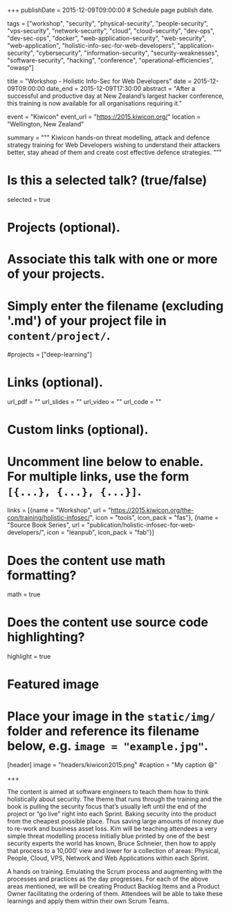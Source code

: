 +++
publishDate = 2015-12-09T09:00:00  # Schedule page publish date.

tags = ["workshop", "security", "physical-security", "people-security", "vps-security", "network-security", "cloud", "cloud-security", "dev-ops", "dev-sec-ops", "docker", "web-application-security", "web-security", "web-application", "holistic-info-sec-for-web-developers", "application-security", "cybersecurity", "information-security", "security-weaknesses", "software-security", "hacking", "conference", "operational-efficiencies", "owasp"]

title = "Workshop - Holistic Info-Sec for Web Developers"
date = 2015-12-09T09:00:00
date_end = 2015-12-09T17:30:00
abstract = "After a successful and productive day at New Zealand’s largest hacker conference, this training is now available for all organisations requiring it."

event = "Kiwicon"
event_url = "https://2015.kiwicon.org/"
location = "Wellington, New Zealand"

summary = """
Kiwicon hands-on threat modelling, attack and defence strategy training for Web Developers wishing to understand their attackers better, stay ahead of them and create cost effective defence strategies.
"""

# Is this a selected talk? (true/false)
selected = true

# Projects (optional).
#   Associate this talk with one or more of your projects.
#   Simply enter the filename (excluding '.md') of your project file in `content/project/`.
#projects = ["deep-learning"]

# Links (optional).
url_pdf = ""
url_slides = ""
url_video = ""
url_code = ""

# Custom links (optional).
#   Uncomment line below to enable. For multiple links, use the form `[{...}, {...}, {...}]`.
links = [{name = "Workshop", url = "https://2015.kiwicon.org/the-con/training/holistic-infosec/", icon = "tools", icon_pack = "fas"}, {name = "Source Book Series", url = "publication/holistic-infosec-for-web-developers/", icon = "leanpub", icon_pack = "fab"}]


# Does the content use math formatting?
math = true

# Does the content use source code highlighting?
highlight = true

# Featured image
# Place your image in the `static/img/` folder and reference its filename below, e.g. `image = "example.jpg"`.
[header]
image = "headers/kiwicon2015.png"
#caption = "My caption :smile:"

+++

The content is aimed at software engineers to teach them how to think holistically about security. The theme that runs through the training and the book is pulling the security focus that’s usually left until the end of the project or “go live” right into each Sprint. Baking security into the product from the cheapest possible place. Thus saving large amounts of money due to re-work and business asset loss. Kim will be teaching attendees a very simple threat modelling process initially blue printed by one of the best security experts the world has known, Bruce Schneier, then how to apply that process to a 10,000′ view and lower for a collection of areas: Physical, People, Cloud, VPS, Network and Web Applications within each Sprint.

A hands on training. Emulating the Scrum process and augmenting with the processes and practices as the day progresses. For each of the above areas mentioned, we will be creating Product Backlog Items and a Product Owner facilitating the ordering of them. Attendees will be able to take these learnings and apply them within their own Scrum Teams.

